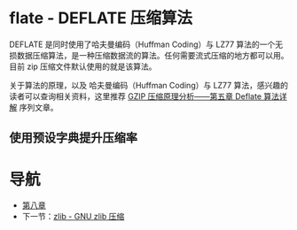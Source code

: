 # flate - DEFLATE 压缩算法 #

DEFLATE 是同时使用了哈夫曼编码（Huffman Coding）与 LZ77 算法的一个无损数据压缩算法，是一种压缩数据流的算法。任何需要流式压缩的地方都可以用。目前 zip 压缩文件默认使用的就是该算法。

关于算法的原理，以及 哈夫曼编码（Huffman Coding）与 LZ77 算法，感兴趣的读者可以查询相关资料，这里推荐 [GZIP 压缩原理分析——第五章 Deflate 算法详解](http://blog.csdn.net/jison_r_wang/article/details/52071317) 序列文章。


## 使用预设字典提升压缩率



# 导航 #

- [第八章](/chapter08/08.0.md)
- 下一节：[zlib - GNU zlib 压缩](08.2.md)